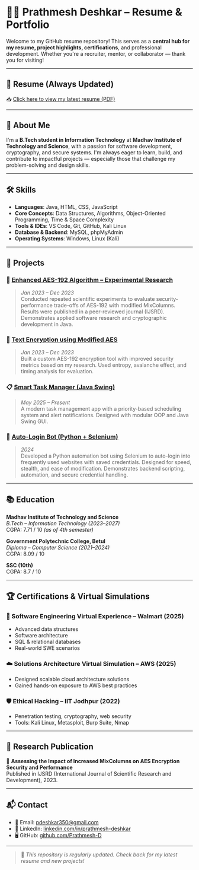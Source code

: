 # 👨‍💻 Prathmesh Deshkar – Resume & Portfolio

Welcome to my GitHub resume repository! This serves as a **central hub for my resume, project highlights, certifications**, and professional development. Whether you're a recruiter, mentor, or collaborator — thank you for visiting!

---

## 📄 Resume (Always Updated)

📥 [Click here to view my latest resume (PDF)](https://github.com/Prathmesh-D/Resume/blob/main/Resume.pdf)

---

## 👋 About Me

I'm a **B.Tech student in Information Technology** at **Madhav Institute of Technology and Science**, with a passion for software development, cryptography, and secure systems. I'm always eager to learn, build, and contribute to impactful projects — especially those that challenge my problem-solving and design skills.

---

## 🛠️ Skills

- **Languages**: Java, HTML, CSS, JavaScript
- **Core Concepts**: Data Structures, Algorithms, Object-Oriented Programming, Time & Space Complexity
- **Tools & IDEs**: VS Code, Git, GitHub, Kali Linux
- **Database & Backend**: MySQL, phpMyAdmin
- **Operating Systems**: Windows, Linux (Kali)

---

## 🚀 Projects

### 🔐 [Enhanced AES-192 Algorithm – Experimental Research](https://github.com/Prathmesh-D/Enhanced-AES-192-Encryption-with-Repeated-MixColumns)
> *Jan 2023 – Dec 2023*  
Conducted repeated scientific experiments to evaluate security-performance trade-offs of AES-192 with modified MixColumns. Results were published in a peer-reviewed journal (IJSRD). Demonstrates applied software research and cryptographic development in Java.

### 🔐 [Text Encryption using Modified AES](https://github.com/Prathmesh-D/AESFXEncrypt-JavaFX-AES-Encryption-Decryption-Tool)
> *Jan 2023 – Dec 2023*  
Built a custom AES-192 encryption tool with improved security metrics based on my research. Used entropy, avalanche effect, and timing analysis for evaluation.

### 📋 [Smart Task Manager (Java Swing)](https://github.com/Prathmesh-D/Smart-Task-Manager)
> *May 2025 – Present*  
A modern task management app with a priority-based scheduling system and alert notifications. Designed with modular OOP and Java Swing GUI.

### 🤖 [Auto-Login Bot (Python + Selenium)](https://github.com/Prathmesh-D/AutoLoginBot)
> *2024*  
Developed a Python automation bot using Selenium to auto-login into frequently used websites with saved credentials. Designed for speed, stealth, and ease of modification. Demonstrates backend scripting, automation, and secure credential handling.

---

## 📚 Education

**Madhav Institute of Technology and Science**  
*B.Tech – Information Technology (2023–2027)*  
CGPA: 7.71 / 10 *(as of 4th semester)*

**Government Polytechnic College, Betul**  
*Diploma – Computer Science (2021–2024)*  
CGPA: 8.09 / 10

**SSC (10th)**  
CGPA: 8.7 / 10

---

## 🏆 Certifications & Virtual Simulations

### 💼 Software Engineering Virtual Experience – **Walmart (2025)**
- Advanced data structures
- Software architecture
- SQL & relational databases
- Real-world SWE scenarios

### ☁️ Solutions Architecture Virtual Simulation – **AWS (2025)**
- Designed scalable cloud architecture solutions
- Gained hands-on exposure to AWS best practices

### 🛡️ Ethical Hacking – **IIT Jodhpur (2022)**
- Penetration testing, cryptography, web security
- Tools: Kali Linux, Metasploit, Burp Suite, Nmap

---

## 📝 Research Publication

📘 **Assessing the Impact of Increased MixColumns on AES Encryption Security and Performance**  
Published in IJSRD (International Journal of Scientific Research and Development), 2023.

---

## 📬 Contact

- 📧 Email: [pdeshkar350@gmail.com](mailto:pdeshkar350@gmail.com)  
- 💼 LinkedIn: [linkedin.com/in/prathmesh-deshkar](https://linkedin.com/in/prathmesh-deshkar)  
- 🖥️ GitHub: [github.com/Prathmesh-D](https://github.com/Prathmesh-D)

---

> 📌 *This repository is regularly updated. Check back for my latest resume and new projects!*
